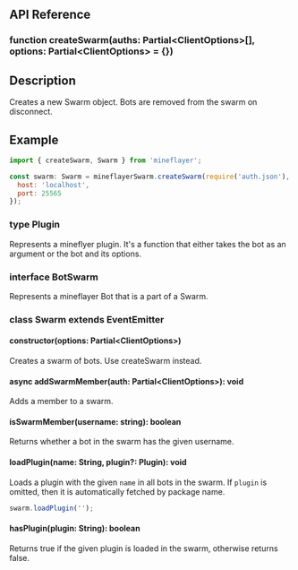 ## API Reference

### function createSwarm(auths: Partial\<ClientOptions\>[], options: Partial\<ClientOptions\> = {})

## Description

Creates a new Swarm object. Bots are removed from the swarm on disconnect.

## Example

```js
import { createSwarm, Swarm } from 'mineflayer';

const swarm: Swarm = mineflayerSwarm.createSwarm(require('auth.json'), {
  host: 'localhost',
  port: 25565
});
```

### type Plugin

Represents a mineflyer plugin. It's a function that either takes the bot as an argument or the bot and its options.

### interface BotSwarm

Represents a mineflayer Bot that is a part of a Swarm.

### class Swarm extends EventEmitter

#### constructor(options: Partial\<ClientOptions\>)

Creates a swarm of bots. Use createSwarm instead.

#### async addSwarmMember(auth: Partial\<ClientOptions\>): void

Adds a member to a swarm.

#### isSwarmMember(username: string): boolean

Returns whether a bot in the swarm has the given username.

#### loadPlugin(name: String, plugin?: Plugin): void

Loads a plugin with the given `name` in all bots in the swarm. If `plugin` is omitted, then it is automatically fetched by package name.

```js
swarm.loadPlugin('');
```

#### hasPlugin(plugin: String): boolean

Returns true if the given plugin is loaded in the swarm, otherwise returns false.

